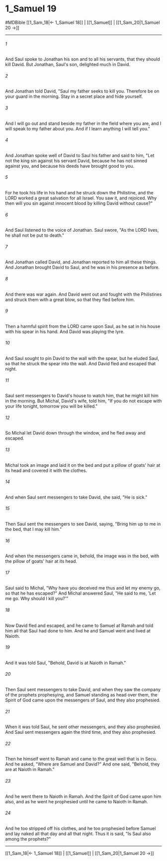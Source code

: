 # 1_Samuel 19
#MDBible
[[1_Sam_18|← 1_Samuel 18]] | [[1_Samuel]] | [[1_Sam_20|1_Samuel 20 →]]

***

###### 1 

And Saul spoke to Jonathan his son and to all his servants, that they should kill David. But Jonathan, Saul's son, delighted much in David. 

###### 2 

And Jonathan told David, "Saul my father seeks to kill you. Therefore be on your guard in the morning. Stay in a secret place and hide yourself. 

###### 3 

And I will go out and stand beside my father in the field where you are, and I will speak to my father about you. And if I learn anything I will tell you." 

###### 4 

And Jonathan spoke well of David to Saul his father and said to him, "Let not the king sin against his servant David, because he has not sinned against you, and because his deeds have brought good to you. 

###### 5 

For he took his life in his hand and he struck down the Philistine, and the LORD worked a great salvation for all Israel. You saw it, and rejoiced. Why then will you sin against innocent blood by killing David without cause?" 

###### 6 

And Saul listened to the voice of Jonathan. Saul swore, "As the LORD lives, he shall not be put to death." 

###### 7 

And Jonathan called David, and Jonathan reported to him all these things. And Jonathan brought David to Saul, and he was in his presence as before. 

###### 8 

And there was war again. And David went out and fought with the Philistines and struck them with a great blow, so that they fled before him. 

###### 9 

Then a harmful spirit from the LORD came upon Saul, as he sat in his house with his spear in his hand. And David was playing the lyre. 

###### 10 

And Saul sought to pin David to the wall with the spear, but he eluded Saul, so that he struck the spear into the wall. And David fled and escaped that night. 

###### 11 

Saul sent messengers to David's house to watch him, that he might kill him in the morning. But Michal, David's wife, told him, "If you do not escape with your life tonight, tomorrow you will be killed." 

###### 12 

So Michal let David down through the window, and he fled away and escaped. 

###### 13 

Michal took an image and laid it on the bed and put a pillow of goats' hair at its head and covered it with the clothes. 

###### 14 

And when Saul sent messengers to take David, she said, "He is sick." 

###### 15 

Then Saul sent the messengers to see David, saying, "Bring him up to me in the bed, that I may kill him." 

###### 16 

And when the messengers came in, behold, the image was in the bed, with the pillow of goats' hair at its head. 

###### 17 

Saul said to Michal, "Why have you deceived me thus and let my enemy go, so that he has escaped?" And Michal answered Saul, "He said to me, 'Let me go. Why should I kill you?'" 

###### 18 

Now David fled and escaped, and he came to Samuel at Ramah and told him all that Saul had done to him. And he and Samuel went and lived at Naioth. 

###### 19 

And it was told Saul, "Behold, David is at Naioth in Ramah." 

###### 20 

Then Saul sent messengers to take David, and when they saw the company of the prophets prophesying, and Samuel standing as head over them, the Spirit of God came upon the messengers of Saul, and they also prophesied. 

###### 21 

When it was told Saul, he sent other messengers, and they also prophesied. And Saul sent messengers again the third time, and they also prophesied. 

###### 22 

Then he himself went to Ramah and came to the great well that is in Secu. And he asked, "Where are Samuel and David?" And one said, "Behold, they are at Naioth in Ramah." 

###### 23 

And he went there to Naioth in Ramah. And the Spirit of God came upon him also, and as he went he prophesied until he came to Naioth in Ramah. 

###### 24 

And he too stripped off his clothes, and he too prophesied before Samuel and lay naked all that day and all that night. Thus it is said, "Is Saul also among the prophets?" 

***

[[1_Sam_18|← 1_Samuel 18]] | [[1_Samuel]] | [[1_Sam_20|1_Samuel 20 →]]
